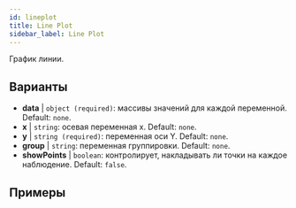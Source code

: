 ```yaml
---
id: lineplot
title: Line Plot
sidebar_label: Line Plot
---
```


График линии.

## Варианты

* __data__ | `object (required)`: массивы значений для каждой переменной. Default: `none`.
* __x__ | `string`: осевая переменная x. Default: `none`.
* __y__ | `string (required)`: переменная оси Y. Default: `none`.
* __group__ | `string`: переменная группировки. Default: `none`.
* __showPoints__ | `boolean`: контролирует, накладывать ли точки на каждое наблюдение. Default: `false`.


## Примеры

